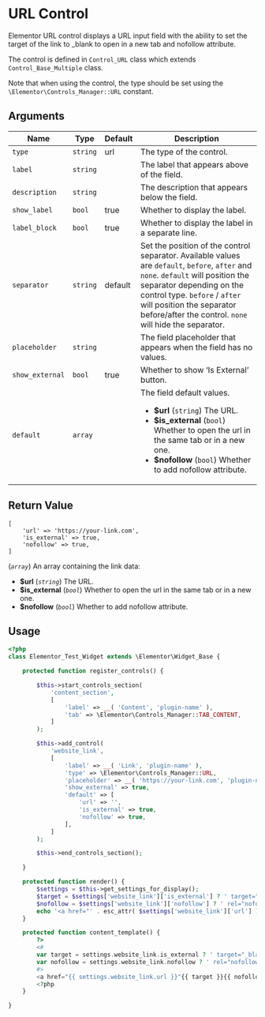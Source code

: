 # URL Control

Elementor URL control displays a URL input field with the ability to set the target of the link to _blank to open in a new tab and nofollow attribute.

The control is defined in `Control_URL` class which extends `Control_Base_Multiple` class.

Note that when using the control, the type should be set using the `\Elementor\Controls_Manager::URL` constant.

## Arguments

<table>
	<thead>
		<tr>
			<th>Name</th>
			<th>Type</th>
			<th>Default</th>
			<th>Description</th>
		</tr>
	</thead>
	<tbody>
		<tr>
			<td><code>type</code></td>
			<td><code>string</code></td>
			<td>url</td>
			<td>The type of the control.</td>
		</tr>
		<tr>
			<td><code>label</code></td>
			<td><code>string</code></td>
			<td></td>
			<td>The label that appears above of the field.</td>
		</tr>
		<tr>
			<td><code>description</code></td>
			<td><code>string</code></td>
			<td></td>
			<td>The description that appears below the field.</td>
		</tr>
		<tr>
			<td><code>show_label</code></td>
			<td><code>bool</code></td>
			<td>true</td>
			<td>Whether to display the label.</td>
		</tr>
		<tr>
			<td><code>label_block</code></td>
			<td><code>bool</code></td>
			<td>true</td>
			<td>Whether to display the label in a separate line.</td>
		</tr>
		<tr>
			<td><code>separator</code></td>
			<td><code>string</code></td>
			<td>default</td>
			<td>Set the position of the control separator. Available values are <code>default</code>, <code>before</code>, <code>after</code> and <code>none</code>. <code>default</code> will position the separator depending on the control type. <code>before</code> / <code>after</code> will position the separator before/after the control. <code>none</code> will hide the separator.</td>
		</tr>
		<tr>
			<td><code>placeholder</code></td>
			<td><code>string</code></td>
			<td></td>
			<td>The field placeholder that appears when the field has no values.</td>
		</tr>
		<tr>
			<td><code>show_external</code></td>
			<td><code>bool</code></td>
			<td>true</td>
			<td>Whether to show ‘Is External’ button.</td>
		</tr>
		<tr>
			<td><code>default</code></td>
			<td><code>array</code></td>
			<td></td>
			<td>
				The field default values.
				<p></p>
				<ul>
					<li><strong>$url</strong> (<code>string</code>) The URL.</li>
					<li><strong>$is_external</strong> (<code>bool</code>) Whether to open the url in the same tab or in a new one.</li>
					<li><strong>$nofollow</strong> (<code>bool</code>) Whether to add nofollow attribute.</li>
				</ul>
			</td>
		</tr>
	</tbody>
</table>

## Return Value

```
[
	'url' => 'https://your-link.com',
	'is_external' => true,
	'nofollow' => true,
]
```

(_`array`_) An array containing the link data:

* **$url** (_`string`_) The URL.
* **$is_external** (_`bool`_) Whether to open the url in the same tab or in a new one.
* **$nofollow** (_`bool`_) Whether to add nofollow attribute.

## Usage

```php {14-27,35-37,42-46}
<?php
class Elementor_Test_Widget extends \Elementor\Widget_Base {

	protected function register_controls() {

		$this->start_controls_section(
			'content_section',
			[
				'label' => __( 'Content', 'plugin-name' ),
				'tab' => \Elementor\Controls_Manager::TAB_CONTENT,
			]
		);

		$this->add_control(
			'website_link',
			[
				'label' => __( 'Link', 'plugin-name' ),
				'type' => \Elementor\Controls_Manager::URL,
				'placeholder' => __( 'https://your-link.com', 'plugin-name' ),
				'show_external' => true,
				'default' => [
					'url' => '',
					'is_external' => true,
					'nofollow' => true,
				],
			]
		);

		$this->end_controls_section();

	}

	protected function render() {
		$settings = $this->get_settings_for_display();
		$target = $settings['website_link']['is_external'] ? ' target="_blank"' : '';
		$nofollow = $settings['website_link']['nofollow'] ? ' rel="nofollow"' : '';
		echo '<a href="' . esc_attr( $settings['website_link']['url'] ) . '"' . $target . $nofollow . '> ... </a>';
	}

	protected function content_template() {
		?>
		<#
		var target = settings.website_link.is_external ? ' target="_blank"' : '';
		var nofollow = settings.website_link.nofollow ? ' rel="nofollow"' : '';
		#>
		<a href="{{ settings.website_link.url }}"{{ target }}{{ nofollow }}> ... </a>
		<?php
	}

}
```
